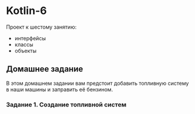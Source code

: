 # Kotlin-6

Проект к шестому занятию: 
- интерфейсы 
- классы
- объекты

## Домашнее задание

В этом домашнем задании вам предстоит добавить топливную систему в наши машины и заправить её 
бензином.

### Задание 1. Создание топливной систем




